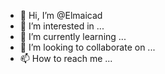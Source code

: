 - 👋 Hi, I’m @Elmaicad
- 👀 I’m interested in ...
- 🌱 I’m currently learning ...
- 💞️ I’m looking to collaborate on ...
- 📫 How to reach me ...

<!---
Elmaicad/Elmaicad is a ✨ special ✨ repository because its `README.md` (this file) appears on your GitHub profile.
You can click the Preview link to take a look at your changes.
--->
